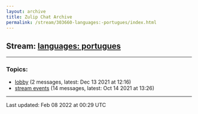 ```yaml
---
layout: archive
title: Zulip Chat Archive
permalink: /stream/303660-languages:-portugues/index.html
---
```


## Stream: [languages: portugues](https://mattecapu.github.io/ct-zulip-archive/stream/303660-languages:-portugues/index.html)
---

### Topics:

* [lobby](topic/lobby.html) (2 messages, latest: Dec 13 2021 at 12:16)
* [stream events](topic/stream.20events.html) (14 messages, latest: Oct 14 2021 at 13:26)

<hr><p>Last updated: Feb 08 2022 at 00:29 UTC</p>